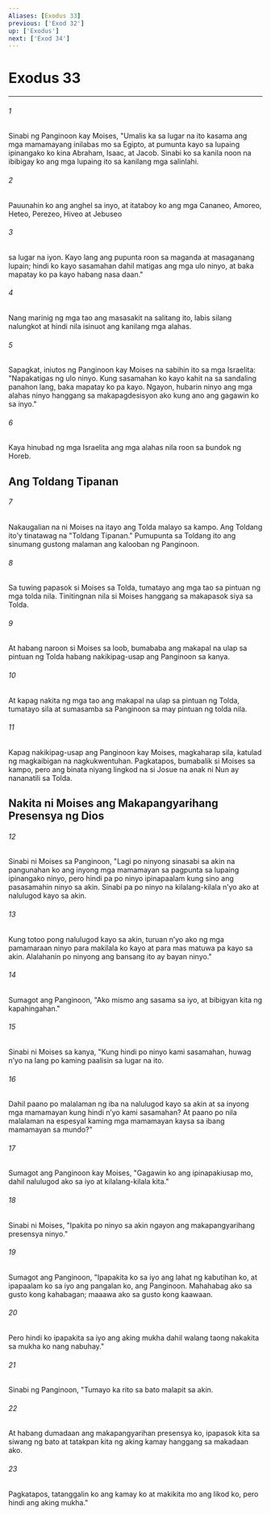 ```yaml
---
Aliases: [Exodus 33]
previous: ['Exod 32']
up: ['Exodus']
next: ['Exod 34']
---
```

# Exodus 33

***






















###### 1 










Sinabi ng Panginoon kay Moises, "Umalis ka sa lugar na ito kasama ang mga mamamayang inilabas mo sa Egipto, at pumunta kayo sa lupaing ipinangako ko kina Abraham, Isaac, at Jacob. Sinabi ko sa kanila noon na ibibigay ko ang mga lupaing ito sa kanilang mga salinlahi. 





















###### 2 










Pauunahin ko ang anghel sa inyo, at itataboy ko ang mga Cananeo, Amoreo, Heteo, Perezeo, Hiveo at Jebuseo 





















###### 3 










sa lugar na iyon. Kayo lang ang pupunta roon sa maganda at masaganang lupain; hindi ko kayo sasamahan dahil matigas ang mga ulo ninyo, at baka mapatay ko pa kayo habang nasa daan." 





















###### 4 










Nang marinig ng mga tao ang masasakit na salitang ito, labis silang nalungkot at hindi nila isinuot ang kanilang mga alahas. 





















###### 5 










Sapagkat, iniutos ng Panginoon kay Moises na sabihin ito sa mga Israelita: "Napakatigas ng ulo ninyo. Kung sasamahan ko kayo kahit na sa sandaling panahon lang, baka mapatay ko pa kayo. Ngayon, hubarin ninyo ang mga alahas ninyo hanggang sa makapagdesisyon ako kung ano ang gagawin ko sa inyo." 





















###### 6 










Kaya hinubad ng mga Israelita ang mga alahas nila roon sa bundok ng Horeb.

## Ang Toldang Tipanan 





















###### 7 










Nakaugalian na ni Moises na itayo ang Tolda malayo sa kampo. Ang Toldang itoʼy tinatawag na "Toldang Tipanan." Pumupunta sa Toldang ito ang sinumang gustong malaman ang kalooban ng Panginoon. 





















###### 8 










Sa tuwing papasok si Moises sa Tolda, tumatayo ang mga tao sa pintuan ng mga tolda nila. Tinitingnan nila si Moises hanggang sa makapasok siya sa Tolda. 





















###### 9 










At habang naroon si Moises sa loob, bumababa ang makapal na ulap sa pintuan ng Tolda habang nakikipag-usap ang Panginoon sa kanya. 





















###### 10 










At kapag nakita ng mga tao ang makapal na ulap sa pintuan ng Tolda, tumatayo sila at sumasamba sa Panginoon sa may pintuan ng tolda nila. 





















###### 11 










Kapag nakikipag-usap ang Panginoon kay Moises, magkaharap sila, katulad ng magkaibigan na nagkukwentuhan. Pagkatapos, bumabalik si Moises sa kampo, pero ang binata niyang lingkod na si Josue na anak ni Nun ay nananatili sa Tolda.

## Nakita ni Moises ang Makapangyarihang Presensya ng Dios 





















###### 12 










Sinabi ni Moises sa Panginoon, "Lagi po ninyong sinasabi sa akin na pangunahan ko ang inyong mga mamamayan sa pagpunta sa lupaing ipinangako ninyo, pero hindi pa po ninyo ipinapaalam kung sino ang pasasamahin ninyo sa akin. Sinabi pa po ninyo na kilalang-kilala nʼyo ako at nalulugod kayo sa akin. 





















###### 13 










Kung totoo pong nalulugod kayo sa akin, turuan nʼyo ako ng mga pamamaraan ninyo para makilala ko kayo at para mas matuwa pa kayo sa akin. Alalahanin po ninyong ang bansang ito ay bayan ninyo." 





















###### 14 










Sumagot ang Panginoon, "Ako mismo ang sasama sa iyo, at bibigyan kita ng kapahingahan." 





















###### 15 










Sinabi ni Moises sa kanya, "Kung hindi po ninyo kami sasamahan, huwag nʼyo na lang po kaming paalisin sa lugar na ito. 





















###### 16 










Dahil paano po malalaman ng iba na nalulugod kayo sa akin at sa inyong mga mamamayan kung hindi nʼyo kami sasamahan? At paano po nila malalaman na espesyal kaming mga mamamayan kaysa sa ibang mamamayan sa mundo?" 





















###### 17 










Sumagot ang Panginoon kay Moises, "Gagawin ko ang ipinapakiusap mo, dahil nalulugod ako sa iyo at kilalang-kilala kita." 





















###### 18 










Sinabi ni Moises, "Ipakita po ninyo sa akin ngayon ang makapangyarihang presensya ninyo." 





















###### 19 










Sumagot ang Panginoon, "Ipapakita ko sa iyo ang lahat ng kabutihan ko, at ipapaalam ko sa iyo ang pangalan ko, ang Panginoon. Mahahabag ako sa gusto kong kahabagan; maaawa ako sa gusto kong kaawaan. 





















###### 20 










Pero hindi ko ipapakita sa iyo ang aking mukha dahil walang taong nakakita sa mukha ko nang nabuhay." 





















###### 21 










Sinabi ng Panginoon, "Tumayo ka rito sa bato malapit sa akin. 





















###### 22 










At habang dumadaan ang makapangyarihan presensya ko, ipapasok kita sa siwang ng bato at tatakpan kita ng aking kamay hanggang sa makadaan ako. 





















###### 23 










Pagkatapos, tatanggalin ko ang kamay ko at makikita mo ang likod ko, pero hindi ang aking mukha."
